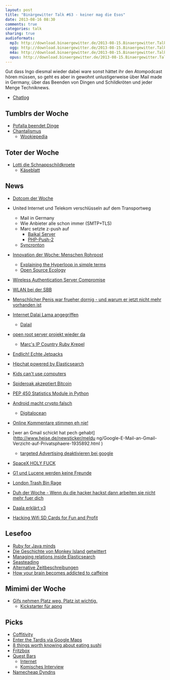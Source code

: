 ```yaml
---
layout: post
title: "Binärgewitter Talk #63 - keiner mag die Esos"
date: 2013-08-16 08:30
comments: true
categories: talk
sharing: true
audioformats:
  mp3: http://download.binaergewitter.de/2013-08-15.Binaergewitter.Talk.63.mp3
  ogg: http://download.binaergewitter.de/2013-08-15.Binaergewitter.Talk.63.mp3
  m4a: http://download.binaergewitter.de/2013-08-15.Binaergewitter.Talk.63.mp3
  opus: http://download.binaergewitter.de/2013-08-15.Binaergewitter.Talk.63.mp3
---
```

Gut dass Ingo diesmal wieder dabei ware sonst hättet ihr den Atompodcast hören müssen, so geht es aber in gewohnt unlustigerweise über Mail made in Germany, über das Beenden von Dingen und Schildkröten 
und jeder Menge Techniknews.

* [Chatlog](http://xenim.imake.io/chatlog/binaergewitter-BGT063 )

## Tumblrs der Woche
- [Pofalla beendet Dinge]( http://pofallabeendetdinge.tumblr.com/ )
- [Chantalismus]( http://chantalismus.tumblr.com/ )
    * [Wookiepedia]( http://en.wikipedia.org/wiki/German_name#Forenames )

## Toter der Woche
- [Lotti die Schnappschildkroete]( http://24.media.tumblr.com/f8d920c7a4c54240197957dcf7ca5a35/tumblr_mrgjne4GFZ1sfu1slo1_500.jpg )
    * [Käseblatt]( http://www.abendzeitung-muenchen.de/inhalt.jagd-auf-alligatorschildkroete-schnappschildkroete-lotti-ins-sea-life-nach-muenchen.01916bec-e3c8-45a1-81a8-b7cef289500c.html )

## News
- [Dotcom der Woche](http://www.heise.de/newsticker/meldung/Kim-Dotcom-kuendigt-sicheren-E-Mail-Dienst-an-1934785.html )
- United Internet und Telekom verschlüsseln auf dem Transportweg
    * Mail in Germany
   * Wie Anbieter alle schon immer (SMTP+TLS)
   * Marc setzte z-push auf
       * [Baikal Server]( http://baikal-server.com )
       * [PHP-Push-2]( https://github.com/dupondje/PHP-Push-2 )
   * [Syncronton](http://www.syncroton.org/wiki/Main_Page )
- [Innovation der Woche: Menschen Rohrpost](http://www.heise.de/newsticker/meldung/Hyperloop-Elon-Musk-stellt-Rohrpost-fuer-Menschen-vor-1934205.html )
    * [Explaining the Hyperloop in simple terms]( https://medium.com/jog-with-a-blog/1f283f8545fa )
    * [Open Source Ecology]( http://opensourceecology.org/ )

- [Wireless Authentication Server Compromise]( http://blog.opensecurityresearch.com/2013/08/remote-code-execution-on-wired-side.html )
- [WLAN bei der SBB](http://www.heise.de/ix/meldung/Widerstand-gegen-das-WLAN-der-Schweizer-Bahn-1936496.html )
- [Menschlicher Penis war frueher dornig - und warum er jetzt nicht mehr vorhanden ist]( http://news.nationalgeographic.com/news/2011/03/110309-humans-men-penises-spines-dna-genome-science/ )
- [Internet Dalai Lama angegriffen]( http://www.v3.co.uk/v3-uk/news/2288595/cyber-criminals-target-the-dalai-lama-website-with-java-watering-hole-exploit )
    * [Dalail]( http://en.wikipedia.org/wiki/Serfdom_in_Tibet_controversy )
- [open root server projekt wieder da](http://www.pro-linux.de/news/1/20137/projekt-open-root-server-reanimiert.html )
    * [Marc's IP Country Ruby Krepel]( https://gist.github.com/rb2k/6243781 )
- [Endlich! Echte Jetpacks]( http://arstechnica.com/business/2013/08/welcome-to-the-future-new-zealand-approves-permit-for-jet-pack/ )
- [Hipchat powered by Elasticsearch]( http://blog.hipchat.com/2013/08/12/hipchat-search-now-powered-by-elasticsearch/ )
- [Kids can't use computers]( http://coding2learn.org/blog/2013/07/29/kids-cant-use-computers/ )
- [Spideroak akzeptiert Bitcoin]( https://spideroak.com/blog/20130812192940-private-and-encrypted-storage-for-bitcoin-spideroak-gives-it-a-try )
- [PEP 450 Statistics Module in Python]( http://www.python.org/dev/peps/pep-0450/ )
- [Android macht crypto falsch]( http://arstechnica.com/security/2013/08/google-confirms-critical-android-crypto-flaw-used-in-5700-bitcoin-heist/ )
    * [Digitalocean]( http://missingm.co/2013/07/identical-droplets-in-the-digitalocean-regenerate-your-ubuntu-ssh-host-keys-now/ )
- [Online Kommentare stimmen eh nie!]( http://arstechnica.com/science/2013/08/online-comment-systems-reveal-multiple-layers-of-social-bias/ )
- [wer an Gmail schickt hat pech gehabt](http://www.heise.de/newsticker/meldu
ng/Google-E-Mail-an-Gmail-Verzicht-auf-Privatsphaere-1935892.html )
   * [targeted Advertising deaktivieren bei google](https://www.google.com/settings/u/0/ads?hl=de&sig=ACi0TCgC-8mmp1H952ZejeTBdsMM5y6tLbQNvHwctkgYDlTCKNLdVUy-gcIzOVkXg9QE_hGFfDyH2sn7jPoLSL8WLYxyX_TYcw )
- [SpaceX HOLY FUCK]( http://www.spacex.com/news/2013/08/14/grasshopper-100m-lateral-divert-test )
- [G1 und Lucene werden keine Freunde]( https://issues.apache.org/jira/browse/LUCENE-5168 )
- [London Trash Bin Rage]( http://www.bbc.co.uk/news/technology-23665490 )
- [Duh der Woche - Wenn du die hacker hackst dann arbeiten sie nicht mehr fuer dich]( 
http://www.techdirt.com/articles/20130805/02354124062/us-government-war-hackers-backfires-now-hackers-wont-work-us-government.shtml )
- [Daala erklärt v3]( http://people.xiph.org/~xiphmont/demo/daala/demo3.shtml )
- [Hacking Wifi SD Cards for Fun and Profit]( http://haxit.blogspot.de/ )

## Lesefoo
- [Ruby for Java minds]( https://speakerdeck.com/janogonzalez/ruby-for-java-minds )
- [Die Geschichte von Monkey Island getwittert]( http://www.groenaz.de/monkey-island-getwittert/ )
- [Managing relations inside Elasticsearch]( http://www.elasticsearch.org/blog/managing-relations-inside-elasticsearch/ )
- [Seasteading]( http://en.wikipedia.org/wiki/Seasteading_Institute#Seasteading_Institute )
- [Alternative Zeitbeschreibungen]( http://mentalfloss.com/article/32127/decimal-time-how-french-made-10-hour-day  )
- [How your brain becomes addicted to caffeine]( http://blogs.smithsonianmag.com/science/2013/08/this-is-how-your-brain-becomes-addicted-to-caffeine/ )

## Mimimi der Woche

- [Gifs nehmen Platz weg. Platz ist wichtig.]( https://mediacru.sh/demo )
    * [Kickstarter für apng](http://www.kickstarter.com/projects/374397522/apngasm-foss-animated-png-tools-and-apng-standardi )

## Picks
- [Coffitivity]( http://www.coffitivity.com/ )
- [Enter the Tardis via Google Maps]( 
https://maps.google.com/maps?hl=en&ll=51.492159,-0.19092&spn=0.005291,0.013937&sll=51.492140,-0.193028&layer=c&cid=12502927659667388442&panoid=c9UMhWP_MWm9U0L48xEjYw&cbp=13,291.8,,0,18.86&gl=US&t=m&cbll=51.492132,-0.192862&z=17 
)
- [8 things worth knowing about eating sushi]( http://en.ilovecoffee.jp/posts/view/89 )
- [Fritzbox](http://fritz.box//html/capture.html )
- [Quest Bars]( http://amzn.to/14gGwXv )
    * [Internet]( http://www.questproteinbar.com/ )
    * [Komisches Interview]( http://www.meandmydiabetes.com/2012/03/03/high-fiber-foods-and-blood-sugar-quest-protein-bart-interview/ )
- [Namecheap Dyndns](http://www.namecheap.com/)

